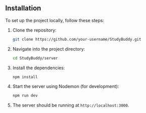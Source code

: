 
## Installation

To set up the project locally, follow these steps:

1. Clone the repository:

   ```bash
   git clone https://github.com/your-username/StudyBuddy.git
   ```

2. Navigate into the project directory:

   ```bash
   cd StudyBuddy/server
   ```

3. Install the dependencies:

   ```bash
   npm install
   ```

4. Start the server using Nodemon (for development):

   ```bash
   npm run dev
   ```

5. The server should be running at `http://localhost:3000`.
